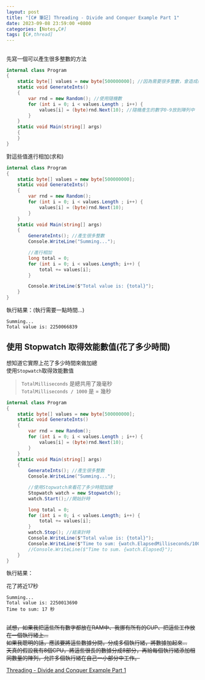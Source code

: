 ```yaml
---
layout: post
title: "[C# 筆記] Threading - Divide and Conquer Example Part 1"
date: 2023-09-08 23:59:00 +0800
categories: [Notes,C#]
tags: [C#,thread]
---
```


##

先寫一個可以產生很多整數的方法

```c#
internal class Program
{
    static byte[] values = new byte[500000000]; //因為需要很多整數，會造成內存不足的異常，所以用byte
    static void GenerateInts() 
    {
        var rnd = new Random(); //使用隨機數
        for (int i = 0; i < values.Length ; i++) {
            values[i] = (byte)rnd.Next(10); //隨機產生的數字0-9放到陣列中
        }
    }
    static void Main(string[] args)
    {
    }
}
```

對這些值進行相加(求和)

```c#
internal class Program
{
    static byte[] values = new byte[500000000];
    static void GenerateInts() 
    {
        var rnd = new Random();
        for (int i = 0; i < values.Length ; i++) {
            values[i] = (byte)rnd.Next(10);
        }
    }
    static void Main(string[] args)
    {
        GenerateInts(); //產生很多整數
        Console.WriteLine("Summing...");

        //進行相加
        long total = 0;
        for (int i = 0; i < values.Length; i++) {
            total += values[i];
        }

        Console.WriteLine($"Total value is: {total}");
    }
} 
```

執行結果：(執行需要一點時間...)

```
Summing...
Total value is: 2250066839
```

## 使用 Stopwatch 取得效能數值(花了多少時間)

想知道它實際上花了多少時間來做加總      
使用`Stopwatch`取得效能數值

> `TotalMilliseconds` 是總共用了幾毫秒      
> `TotalMilliseconds / 1000` 是 = 幾秒

```c#
internal class Program
{
    static byte[] values = new byte[500000000];
    static void GenerateInts() 
    {
        var rnd = new Random();
        for (int i = 0; i < values.Length ; i++) {
            values[i] = (byte)rnd.Next(10);
        }
    }
    static void Main(string[] args)
    {
        GenerateInts(); //產生很多整數
        Console.WriteLine("Summing...");

        //使用Stopwatch來看花了多少時間加總
        Stopwatch watch = new Stopwatch();
        watch.Start();//開始計時

        long total = 0;
        for (int i = 0; i < values.Length; i++) {
            total += values[i];
        }
        watch.Stop(); //結束計時
        Console.WriteLine($"Total value is: {total}");
        Console.WriteLine($"Time to sum: {watch.ElapsedMilliseconds/1000} 秒");
        //Console.WriteLine($"Time to sum. {watch.Elapsed}");
    }
}
```

執行結果：      

花了將近17秒

```
Summing...
Total value is: 2250013690
Time to sum: 17 秒
```

##

~~試想，如果我把這些所有數字都放在RAM中、我挪有所有的CUP、把這些工作放在一個執行緒上...~~       
~~如果我聰明的話，應該要將這些數據分開，分成多個執行緒，將數據加起來...~~       
~~天真的假設我有8個CPU，將這些很長的數據分成8部分，再給每個執行緒添加相同數量的陣列，允許多個執行緒在自己一小部分中工作。~~     


[Threading - Divide and Conquer Example Part 1](https://www.youtube.com/watch?v=PmURwqfNTko&list=PLRwVmtr-pp06KcX24ycbC-KkmAISAFKV5&index=8&pp=iAQB)